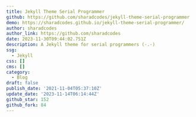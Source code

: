 ```yaml
---
title: Jekyll Theme Serial Programmer
github: https://github.com/sharadcodes/jekyll-theme-serial-programmer
demo: https://sharadcodes.github.io/jekyll-theme-serial-programmer/
author: sharadcodes
author_link: https://github.com/sharadcodes
date: 2023-11-30T09:44:02.751Z
description: A Jekyll theme for serial programmers (-.-)
ssg:
  - Jekyll
css: []
cms: []
category:
  - Blog
draft: false
publish_date: '2021-11-04T05:37:10Z'
update_date: '2023-11-14T06:14:44Z'
github_star: 152
github_fork: 84
---
```

